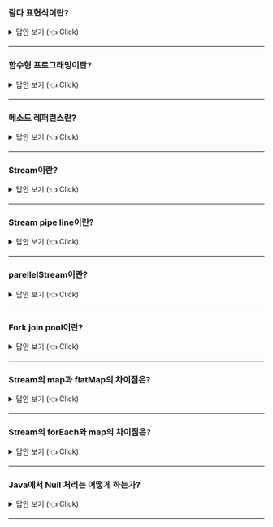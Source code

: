 
### 람다 표현식이란?

<details>
   <summary> 답안 보기 (👈 Click)</summary>
<br />
+ 람다 표현식은 메서드를 하나의 식으로 표현한 것을 의미합니다. 
  람다 표현식은 함수형 프로그래밍의 특징을 갖고 있습니다.  
  람다 표현식의 장점은 불필요한 코드를 줄여주고, 가독성을 높여준다는 점입니다. 
</details>


-----------------------

### 함수형 프로그래밍이란?

<details>
   <summary> 답안 보기 (👈 Click)</summary>
<br />
+ 
</details>

-----------------------

### 메소드 레퍼런스란?

<details>
   <summary> 답안 보기 (👈 Click)</summary>
<br />
+ 
</details>

-----------------------
### Stream이란?

<details>
   <summary> 답안 보기 (👈 Click)</summary>
<br />

+ 연속된 데이터를 처리하는 순차적이고 병렬적인 집합 Operation의 모음입니다. 
  Stream은 Functional하고, 소스를 변경하지 않는다는 특징이 있습니다. 
</details>


-----------------------

### Stream pipe line이란?

<details>
   <summary> 답안 보기 (👈 Click)</summary>
<br />
   
+ 다수의 중개 오퍼레이션과 하나의 종단 오퍼레이션으로 구성된 스트림의 구성을 의미합니다.  <br>
</details>

-----------------------

### parellelStream이란?

<details>
   <summary> 답안 보기 (👈 Click)</summary>
<br />
   
+ 병렬적으로 처리를 해주는 Stream을 의미합니다. <br>
  단, parellelStream을 쓴다고 항상 빨라지는 것이 아님을 주의해야 합니다.  <br>
  스레드를 생성하고, context switching하는 비용을 고려해야 하기 때문입니다.  <br>
  데이터가 방대한 경우는 병렬 처리가 유리할 수 있습니다.  <br>
  각 케이스에 대해 성능 측정을 해야 합니다.  <br>
</details>


-----------------------

### Fork join pool이란?

<details>
   <summary> 답안 보기 (👈 Click)</summary>
<br />
   
+ 
</details>


-----------------------
### Stream의 map과 flatMap의 차이점은?

<details>
   <summary> 답안 보기 (👈 Click)</summary>
<br />
   
+
</details>


-----------------------
### Stream의 forEach와 map의 차이점은?

<details>
   <summary> 답안 보기 (👈 Click)</summary>
<br />
   
+
</details>


-----------------------

### Java에서 Null 처리는 어떻게 하는가?

<details>
   <summary> 답안 보기 (👈 Click)</summary>
<br />
   
+
</details>


-----------------------
